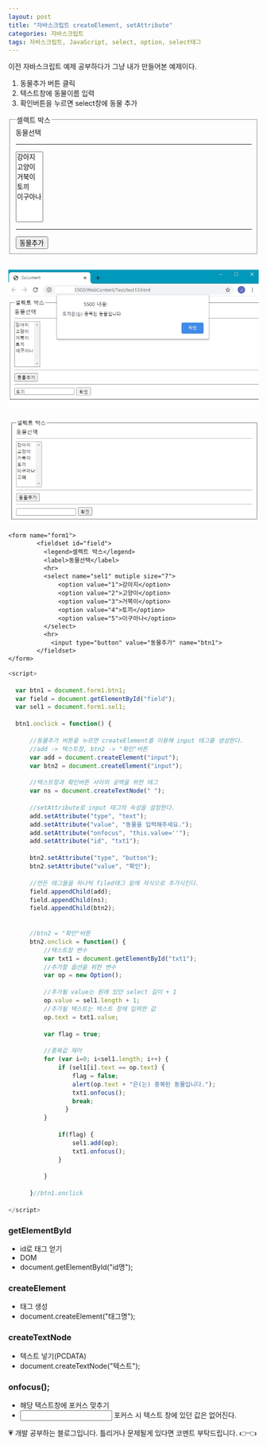 ```yaml
---
layout: post
title: "자바스크립트 createElement, setAttribute"
categories: 자바스크립트
tags: 자바스크립트, JavaScript, select, option, select태그
---
```


이전 자바스크립트 예제 공부하다가 그냥 내가 만들어본 예제이다.

1. 동물추가 버튼 클릭
2. 텍스트창에 동물이름 입력
3. 확인버튼을 누르면 select창에 동물 추가

<form name="form1">
        <fieldset id="field">
          <legend>셀렉트 박스</legend>
          <label>동물선택</label>
          <hr>
          <select name="sel1" mutiple size="7">
              <option value="1">강아지</option>
              <option value="2">고양이</option>
              <option value="3">거북이</option>
              <option value="4">토끼</option>
              <option value="5">이구아나</option>
          </select>
          <hr>
            <input type="button" value="동물추가" name="btn1">
        </fieldset>
</form>
<br>

![jsp06_01](/image/ex03.jpg)
<br><br>
![jsp06_01](/image/ex04.jpg)
```
<form name="form1">
        <fieldset id="field">
          <legend>셀렉트 박스</legend>
          <label>동물선택</label>
          <hr>
          <select name="sel1" mutiple size="7">
              <option value="1">강아지</option>
              <option value="2">고양이</option>
              <option value="3">거북이</option>
              <option value="4">토끼</option>
              <option value="5">이구아나</option>
          </select>
          <hr>
            <input type="button" value="동물추가" name="btn1">
        </fieldset>
</form>
```

```javascript
<script>

  var btn1 = document.form1.btn1;
  var field = document.getElementById("field");
  var sel1 = document.form1.sel1;

  btn1.onclick = function() {

      //동물추가 버튼을 누르면 createElement를 이용해 input 태그를 생성한다.
      //add -> 텍스트창, btn2 -> "확인"버튼
      var add = document.createElement("input");
      var btn2 = document.createElement("input");

      //텍스트창과 확인버튼 사이의 공백을 위한 태그
      var ns = document.createTextNode(" ");

      //setAttribute로 input 태그의 속성을 설정한다.
      add.setAttribute("type", "text");
      add.setAttribute("value", "동물을 입력해주세요.");
      add.setAttribute("onfocus", "this.value=''");
      add.setAttribute("id", "txt1");

      btn2.setAttribute("type", "button");
      btn2.setAttribute("value", "확인");

      //만든 태그들을 하나씩 filed태그 밑에 자식으로 추가시킨다.            
      field.appendChild(add);
      field.appendChild(ns);
      field.appendChild(btn2);


      //btn2 = "확인"버튼
      btn2.onclick = function() {
          //텍스트창 변수
          var txt1 = document.getElementById("txt1");
          //추가할 옵션을 위한 변수
          var op = new Option();

          //추가될 value는 원래 있던 select 길이 + 1
          op.value = sel1.length + 1;
          //추가될 텍스트는 텍스트 창에 입력한 값
          op.text = txt1.value;

          var flag = true;

          //중복값 제어
          for (var i=0; i<sel1.length; i++) {
              if (sel1[i].text == op.text) {
                  flag = false;
                  alert(op.text + "은(는) 중복된 동물입니다.");
                  txt1.onfocus();
                  break;
                }
          }

              if(flag) {
                  sel1.add(op);
                  txt1.onfocus();
              }

          }

      }//btn1.onclick

</script>
```

### getElementById
- id로 태그 얻기
- DOM
- document.getElementById("id명");

### createElement
- 태그 생성
- document.createElement("태그명");

### createTextNode
- 텍스트 넣기(PCDATA)
- document.createTextNode("텍스트");

### onfocus();
- 해당 텍스트창에 포커스 맞추기
- <input type='text' onfocus="this.value=''"> 포커스 시 텍스트 창에 있던 값은 없어진다.



<div class="myc1" id="c1"><span>💗 개발 공부하는 블로그입니다. 틀리거나 문제될게 있다면 코멘트 부탁드립니다. 👉👈</span></div>
